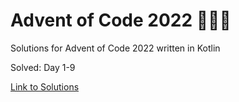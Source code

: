 # Advent of Code 2022 🎄🌟🎅
Solutions for Advent of Code 2022 written in Kotlin

Solved: Day 1-9

[Link to Solutions](https://github.com/patrick-elmquist/Advent-of-Code-2022/tree/main/src/main/kotlin)
